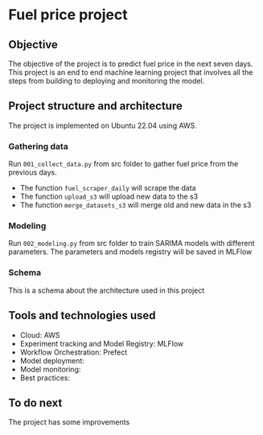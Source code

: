 # Fuel price project

## Objective
The objective of the project is to predict fuel price in the next seven days. This project is an end to end machine learning project that involves all the steps from building to deploying and monitoring the model. 

## Project structure and architecture
The project is implemented on Ubuntu 22.04 using AWS. 

### Gathering data
Run `001_collect_data.py` from src folder to gather fuel price from the previous days.
- The function `fuel_scraper_daily` will scrape the data
- The function `upload_s3` will upload new data to the s3
- The function `merge_datasets_s3` will merge old and new data in the s3

### Modeling
Run `002_modeling.py` from src folder to train SARIMA models with different parameters. The parameters and models registry will be saved in MLFlow

### Schema 
This is a schema about the architecture used in this project

## Tools and technologies used
- Cloud: AWS
- Experiment tracking and Model Registry: MLFlow
- Workflow Orchestration: Prefect
- Model deployment:
- Model monitoring: 
- Best practices: 

## To do next
The project has some improvements
